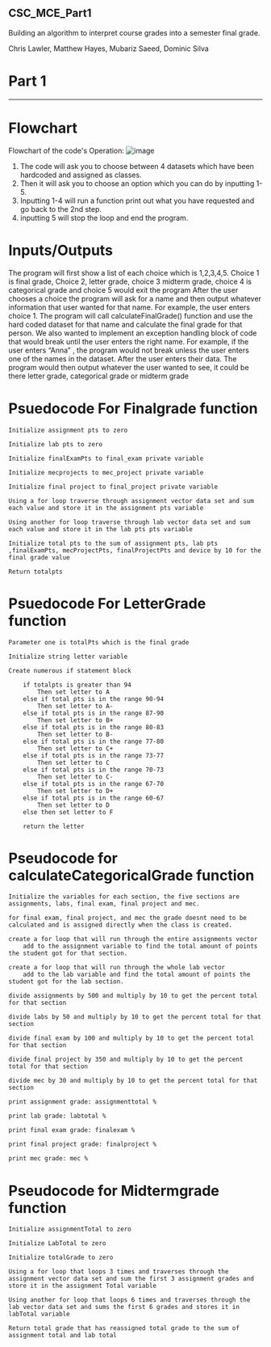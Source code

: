 ## CSC_MCE_Part1

Building an algorithm to interpret course grades into a semester final grade.

Chris Lawler, Matthew Hayes, Mubariz Saeed, Dominic Silva

# Part 1
_________________________________________________________________________________________________________________________________________________________________________
# Flowchart 
Flowchart of the code's Operation:
![image](https://user-images.githubusercontent.com/98554125/198723424-be053a11-851e-42b4-8079-db8228211be6.png)
1. The code will ask you to choose between 4 datasets which have been hardcoded and assigned as classes.
2. Then it will ask you to choose an option which you can do by inputting 1-5.
3. Inputting 1-4 will run a function print out what you have requested and go back to the 2nd step.
4. inputting 5 will stop the loop and end the program.






# Inputs/Outputs
The program will first show a list of each choice which is 1,2,3,4,5. Choice 1 is final grade, Choice 2, letter grade, choice 3 midterm grade, choice 4 is categorical grade and choice 5 would exit the program After the user chooses a choice the program will ask for a name and then output whatever information that user wanted for that name. For example, the user enters choice 1. The program will call calculateFinalGrade() function and use the hard coded dataset for that name and calculate the final grade for that person. We also wanted to implement an exception handling block of code that would break until the user enters the right name. For example, if the user enters “Anna” , the program would not break unless the user enters one of the names in the dataset. After the user enters their data. The program would then output whatever the user wanted to see, it could be there letter grade, categorical grade or midterm grade



# Psuedocode For Finalgrade function
	Initialize assignment pts to zero

	Initialize lab pts to zero

	Initialize finalExamPts to final_exam private variable 

	Initialize mecprojects to mec_project private variable 

	Initialize final project to final_project private variable

	Using a for loop traverse through assignment vector data set and sum each value and store it in the assignment pts variable

	Using another for loop traverse through lab vector data set and sum each value and store it in the lab pts pts variable

	Initialize total pts to the sum of assignment pts, lab pts ,finalExamPts, mecProjectPts, finalProjectPts and device by 10 for the final grade value

	Return totalpts 

# Psuedocode For LetterGrade function
	Parameter one is totalPts which is the final grade
  
	Initialize string letter variable
  
	Create numerous if statement block
  
		if totalpts is greater than 94
			Then set letter to A
		else if total pts is in the range 90-94
			Then set letter to A-
		else if total pts is in the range 87-90
			Then set letter to B+
		else if total pts is in the range 80-83
			Then set letter to B-
		else if total pts is in the range 77-80
			Then set letter to C+
		else if total pts is in the range 73-77
			Then set letter to C
		else if total pts is in the range 70-73
			Then set letter to C-
		else if total pts is in the range 67-70
			Then set letter to D+
		else if total pts is in the range 60-67
			Then set letter to D
		else then set letter to F
		
		return the letter
# Pseudocode for calculateCategoricalGrade function
	Initialize the variables for each section, the five sections are assignments, labs, final exam, final project and mec.
	
	for final exam, final project, and mec the grade doesnt need to be calculated and is assigned directly when the class is created.
	
	create a for loop that will run through the entire assignments vector
		add to the assignment variable to find the total amount of points the student got for that section.
		
	create a for loop that will run through the whole lab vector
		add to the lab variable and find the total amount of points the student got for the lab section.
	
	divide assignments by 500 and multiply by 10 to get the percent total for that section
	
	divide labs by 50 and multiply by 10 to get the percent total for that section
	
	divide final exam by 100 and multiply by 10 to get the percent total for that section
	
	divide final project by 350 and multiply by 10 to get the percent total for that section
	
	divide mec by 30 and multiply by 10 to get the percent total for that section
	
	print assignment grade: assignmenttotal %
	
	print lab grade: labtotal %
	
	print final exam grade: finalexam %
	
	print final project grade: finalproject %
	
	print mec grade: mec %
# Pseudocode for Midtermgrade function 
	Initialize assignmentTotal to zero

	Initialize LabTotal to zero

	Initialize totalGrade to zero

	Using a for loop that loops 3 times and traverses through the assignment vector data set and sum the first 3 assignment grades and store it in the assignment Total variable

	Using another for loop that loops 6 times and traverses through the lab vector data set and sums the first 6 grades and stores it in labTotal variable 

	Return total grade that has reassigned total grade to the sum of assignment total and lab total


